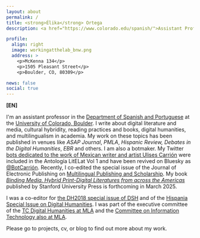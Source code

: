 ```yaml
---
layout: about
permalink: /
title: <strong>Élika</strong> Ortega
description: <a href="https://www.colorado.edu/spanish/">Assistant Professor. Department of Spanish and Portuguese. CU, Boulder</a>.

profile:
  align: right
  image: workingatthelab_bnw.png
  address: >
    <p>McKenna 134</p>
    <p>1505 Pleasant Street</p> 
    <p>Boulder, CO, 80309</p>

news: false
social: true
---
```


**[EN]**

I'm an assistant professor in the [Department of Spanish and Portuguese](https://www.colorado.edu/spanish/) at the [University of Colorado, Boulder](https://www.colorado.edu/). I write about digital literature and media, cultural hybridity, reading practices and books, digital humanities, and multilingualism in academia. My work on these topics has been published in venues like *ASAP Journal*, *PMLA*, *Hispanic Review,* *Debates in the Digital Humanities*, *EBR* and others. I am also a botmaker. My Twitter [bots dedicated to the work of Mexican writer and artist Ulises Carrión](http://antologia.litelat.net/obra-10) were included in the Antología LitELat Vol 1 and have been revived on Bluesky as [@BotCarrión](https://bsky.app/profile/botcarrion.bsky.social/post/3lfpvdw3opm2l). Recently, I co-edited the special issue of the Journal of Electronic Publishing on [Multilingual Publishing and Scholarship](https://journals.publishing.umich.edu/jep/). My book [*Binding Media. Hybrid Print-Digital Literatures from across the Americas*](https://www.sup.org/books/binding-media) published by Stanford University Press is forthcoming in March 2025. 

I was a co-editor for [the DH2018 special issue of DSH](https://academic.oup.com/dsh/issue/36/Supplement_1) and of the [Hispania Special Issue on Digital Humanities](https://www.aatsp.org/m/event_details.asp?id=1312622). I was part of the executive committee of the [TC Digital Humanities at MLA](https://mla.hcommons.org/groups/digital-humanities/forum/topic/mla19-582-roundtable-digital-hispanisms-2/) and the [Committee on Information Technology also at MLA](https://www.mla.org/About-Us/Governance/Committees/Committee-Listings/Professional-Issues/Committee-on-Information-Technology).

Please go to projects, cv, or blog to find out more about my work.
